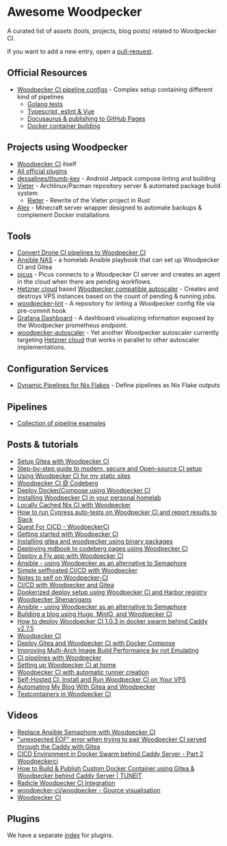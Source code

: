 # Awesome Woodpecker

A curated list of assets (tools, projects, blog posts) related to Woodpecker CI.

If you want to add a new entry, open a [pull-request](https://github.com/woodpecker-ci/woodpecker/edit/main/docs/docs/92-awesome.md).

## Official Resources

- [Woodpecker CI pipeline configs](https://github.com/woodpecker-ci/woodpecker/tree/main/.woodpecker) - Complex setup containing different kind of pipelines
  - [Golang tests](https://github.com/woodpecker-ci/woodpecker/blob/main/.woodpecker/test.yaml)
  - [Typescript, eslint & Vue](https://github.com/woodpecker-ci/woodpecker/blob/main/.woodpecker/web.yaml)
  - [Docusaurus & publishing to GitHub Pages](https://github.com/woodpecker-ci/woodpecker/blob/main/.woodpecker/docs.yaml)
  - [Docker container building](https://github.com/woodpecker-ci/woodpecker/blob/main/.woodpecker/docker.yaml)

## Projects using Woodpecker

- [Woodpecker CI](https://github.com/woodpecker-ci/woodpecker/tree/main/.woodpecker) itself
- [All official plugins](https://github.com/woodpecker-ci?q=plugin&type=all)
- [dessalines/thumb-key](https://github.com/dessalines/thumb-key/blob/main/.woodpecker.yml) - Android Jetpack compose linting and building
- [Vieter](https://git.rustybever.be/vieter-v/vieter) - Archlinux/Pacman repository server & automated package build system
  - [Rieter](https://git.rustybever.be/Chewing_Bever/rieter) - Rewrite of the Vieter project in Rust
- [Alex](https://git.rustybever.be/Chewing_Bever/alex) - Minecraft server wrapper designed to automate backups & complement Docker installations

## Tools

- [Convert Drone CI pipelines to Woodpecker CI](https://codeberg.org/lafriks/woodpecker-pipeline-transform)
- [Ansible NAS](https://github.com/davestephens/ansible-nas/) - a homelab Ansible playbook that can set up Woodpecker CI and Gitea
- [picus](https://github.com/windsource/picus) - Picus connects to a Woodpecker CI server and creates an agent in the cloud when there are pending workflows.
- [Hetzner cloud](https://www.hetzner.com/cloud) based [Woodpecker compatible autoscaler](https://git.ljoonal.xyz/ljoonal/hetzner-ci-autoscaler) - Creates and destroys VPS instances based on the count of pending & running jobs.
- [woodpecker-lint](https://git.schmidl.dev/schtobia/woodpecker-lint) - A repository for linting a Woodpecker config file via pre-commit hook
- [Grafana Dashboard](https://github.com/Janik-Haag/woodpecker-grafana-dashboard) - A dashboard visualizing information exposed by the Woodpecker prometheus endpoint.
- [woodpecker-autoscaler](https://github.com/Lerentis/woodpecker-autoscaler) - Yet another Woodpecker autoscaler currently targeting [Hetzner cloud](https://www.hetzner.com/cloud) that works in parallel to other autoscaler implementations.

## Configuration Services

- [Dynamic Pipelines for Nix Flakes](https://github.com/pinpox/woodpecker-flake-pipeliner) - Define pipelines as Nix Flake outputs

## Pipelines

- [Collection of pipeline examples](https://codeberg.org/Codeberg-CI/examples)

## Posts & tutorials

- [Setup Gitea with Woodpecker CI](https://containers.fan/posts/setup-gitea-with-woodpecker-ci/)
- [Step-by-step guide to modern, secure and Open-source CI setup](https://devforth.io/blog/step-by-step-guide-to-modern-secure-ci-setup/)
- [Using Woodpecker CI for my static sites](https://jan.wildeboer.net/2022/07/Woodpecker-CI-Jekyll/)
- [Woodpecker CI @ Codeberg](https://www.sarkasti.eu/articles/post/woodpecker/)
- [Deploy Docker/Compose using Woodpecker CI](https://hinty.io/vverenko/deploy-docker-compose-using-woodpecker-ci/)
- [Installing Woodpecker CI in your personal homelab](https://pwa.io/articles/installing-woodpecker-in-your-homelab/)
- [Locally Cached Nix CI with Woodpecker](https://blog.kotatsu.dev/posts/2023-04-21-woodpecker-nix-caching/)
- [How to run Cypress auto-tests on Woodpecker CI and report results to Slack](https://devforth.io/blog/how-to-run-cypress-auto-tests-on-woodpecker-ci-and-report-results-to-slack/)
- [Quest For CICD - WoodpeckerCI](https://omaramin.me/posts/woodpecker/)
- [Getting started with Woodpecker CI](https://systeemkabouter.eu/getting-started-with-woodpecker-ci.html)
- [Installing gitea and woodpecker using binary packages](https://neelex.com/2023/03/26/Installing-gitea-using-binary-packages/)
- [Deploying mdbook to codeberg pages using Woodpecker CI](https://www.markpitblado.me/blog/deploying-mdbook-to-codeberg-pages-using-woodpecker-ci/)
- [Deploy a Fly app with Woodpecker CI](https://joeroe.io/2024/01/09/deploy-fly-woodpecker-ci.html)
- [Ansible - using Woodpecker as an alternative to Semaphore](https://pat-s.me/ansible-using-woodpecker-as-an-alternative-to-semaphore/)
- [Simple selfhosted CI/CD with Woodpecker](https://xyquadrat.ch/blog/simple-ci-with-woodpecker/)
- [Notes to self on Woodpecker-CI](https://jpmens.net/2023/09/22/notes-to-self-on-woodpecker-ci/)
- [CI/CD with Woodpecker and Gitea](https://wilw.dev/blog/2023/04/23/woodpecker-ci/)
- [Dookerized deploy setup using Woodpecker CI and Harbor registry](https://devforth.io/blog/dookerized-deploy-setup-using-woodpecker-ci-and-harbor-registry/)
- [Woodpecker Shenanigans](https://jan.wildeboer.net/2024/12/Woodpecker-Shenanigans/)
- [Ansible - using Woodpecker as an alternative to Semaphore](https://pat-s.me/ansible-using-woodpecker-as-an-alternative-to-semaphore/)
- [Building a blog using Hugo, MinIO, and Woodpecker CI](https://bluemedia.dev/blog/blog-using-hugo-minio-and-woodpcker-ci/)
- [How to deploy Woodpecker CI 1.0.3 in docker swarm behind Caddy v2.7.5](https://www.tuneit.me/how-to-deploy-woodpecker-ci-1-0-3-in-docker-swarm-behind-caddy-v2-7-5)
- [Woodpecker CI](https://blog.mariom.pl/posts/2023/03/woodpecker/)
- [Deploy Gitea and Woodpecker CI with Docker Compose](https://www.alexruf.net/posts/deploy-gitea-woodpecker-docker-compose/)
- [Improving Multi-Arch Image Build Performance by not Emulating](https://blog.mei-home.net/posts/improving-container-image-build-perf-with-buildah/)
- [CI pipelines with Woodpecker](https://blog.reinhard.codes/2024/11/19/ci-pipelines-with-woodpecker/)
- [Setting up Woodpecker CI at home](https://jamesbrechtel.com/posts/wasting-time-for-misery-and-loss/)
- [Woodpecker CI with automatic runner creation](https://planet.kde.org/jonah-bruchert-2023-05-13-woodpecker-ci-with-automatic-runner-creation/)
- [Self-Hosted CI: Install and Run Woodpecker CI on Your VPS](https://mangohost.net/blog/self-hosted-ci-install-and-run-woodpecker-ci-on-your-vps/)
- [Automating My Blog With Gitea and Woodpecker](https://bgenc.net/2022.11.19.automating-my-blog-with-gitea-and-woodpecker/)
- [Testcontainers in Woodpecker CI](https://gaborpihaj.com/posts/testcontainers-in-woodpecker-ci/)

## Videos

- [Replace Ansible Semaphore with Woodpecker CI](https://www.youtube.com/watch?v=d610YPvCB0E)
- ["unexpected EOF" error when trying to pair Woodpecker CI served through the Caddy with Gitea](https://www.youtube.com/watch?v=n7Hyvt71Np0)
- [CICD Environment in Docker Swarm behind Caddy Server - Part 2 Woodpeckerci](https://www.youtube.com/watch?v=rkbw_k7JvS0)
- [How to Build & Publish Custom Docker Container using Gitea & Woodpecker behind Caddy Server | TUNEIT](https://www.youtube.com/watch?v=9m7DbgL1mNk)
- [Radicle Woodpecker CI Integration](https://www.youtube.com/watch?v=Ks1nbYLn4P8)
- [woodpecker-ci/woodpecker - Gource visualisation](https://www.youtube.com/watch?v=38JuakZ6m5s)
- [Woodpecker CI](https://www.youtube.com/watch?v=Htd98Mepu4s)

## Plugins

We have a separate [index](/plugins) for plugins.
